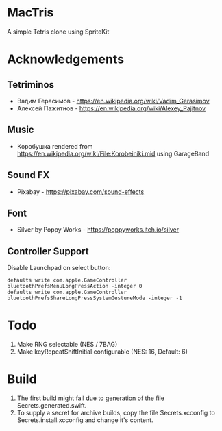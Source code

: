 # MacTris

A simple Tetris clone using SpriteKit

# Acknowledgements

## Tetriminos

* Вадим Герасимов - https://en.wikipedia.org/wiki/Vadim_Gerasimov
* Алексей Пажитнов - https://en.wikipedia.org/wiki/Alexey_Pajitnov

## Music

* Коробушка rendered from https://en.wikipedia.org/wiki/File:Korobeiniki.mid using GarageBand

## Sound FX

* Pixabay - https://pixabay.com/sound-effects

## Font

* Silver by Poppy Works - https://poppyworks.itch.io/silver

## Controller Support

Disable Launchpad on select button:
 
    defaults write com.apple.GameController bluetoothPrefsMenuLongPressAction -integer 0
    defaults write com.apple.GameController bluetoothPrefsShareLongPressSystemGestureMode -integer -1

# Todo

1. Make RNG selectable (NES / 7BAG)
2. Make keyRepeatShiftInitial configurable (NES: 16, Default: 6)


# Build

1. The first build might fail due to generation of the file Secrets.generated.swift.
2. To supply a secret for archive builds, copy the file Secrets.xcconfig to Secrets.install.xcconfig and change it's content.

